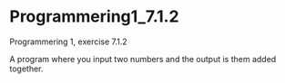 # Programmering1_7.1.2
Programmering 1, exercise 7.1.2

A program where you input two numbers and the output is them added together. 
